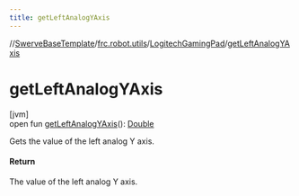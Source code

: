 ```yaml
---
title: getLeftAnalogYAxis
---
```

//[SwerveBaseTemplate](../../../index.html)/[frc.robot.utils](../index.html)/[LogitechGamingPad](index.html)/[getLeftAnalogYAxis](get-left-analog-y-axis.html)



# getLeftAnalogYAxis



[jvm]\
open fun [getLeftAnalogYAxis](get-left-analog-y-axis.html)(): [Double](https://kotlinlang.org/api/latest/jvm/stdlib/kotlin/-double/index.html)



Gets the value of the left analog Y axis.



#### Return



The value of the left analog Y axis.





